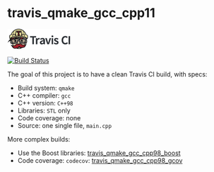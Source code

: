 # travis_qmake_gcc_cpp11

[![Travis CI logo](TravisCI.png)](https://travis-ci.org)

[![Build Status](https://travis-ci.org/richelbilderbeek/travis_qmake_gcc_cpp11.svg?branch=master)](https://travis-ci.org/richelbilderbeek/travis_qmake_gcc_cpp11)

The goal of this project is to have a clean Travis CI build, with specs:
 * Build system: `qmake`
 * C++ compiler: `gcc`
 * C++ version: `C++98`
 * Libraries: `STL` only
 * Code coverage: none
 * Source: one single file, `main.cpp`

More complex builds:
 * Use the Boost libraries: [travis_qmake_gcc_cpp98_boost](https://www.github.com/richelbilderbeek/travis_qmake_gcc_cpp98_boost)
 * Code coverage: `codecov`: [travis_qmake_gcc_cpp98_gcov](https://www.github.com/richelbilderbeek/travis_qmake_gcc_cpp98_gcov)
